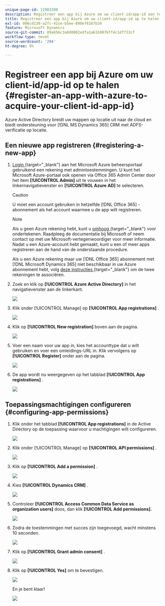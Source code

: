 ```yaml
---
unique-page-id: 12983390
description: Registreer een app bij Azure om uw client-id/app-id aan te schaffen - Marketo Docs - Productdocumentatie
title: Registreer een app bij Azure om uw client-id/app-id op te halen
exl-id: 006cd130-a2fc-41ce-b5ee-890ef6167b34
feature: Microsoft Dynamics
source-git-commit: 09a656c3a0d0002edfa1a61b987bff4c1dff33cf
workflow-type: tm+mt
source-wordcount: '294'
ht-degree: 0%

---
```


# Registreer een app bij Azure om uw client-id/app-id op te halen {#register-an-app-with-azure-to-acquire-your-client-id-app-id}

Azure Active Directory breidt uw mappen op locatie uit naar de cloud en biedt ondersteuning voor [!DNL MS Dynamics 365] CRM met ADFS-verificatie op locatie.

## Een nieuwe app registreren {#registering-a-new-app}

1. [ Login ](https://login.microsoftonline.com/){target="_blank"} aan het Microsoft Azure beheersportaal gebruikend een rekening met admintoestemmingen. U kunt het Microsoft Azure-portaal ook openen via Office 365 Admin Center door het item **[!UICONTROL Admin]** uit te vouwen in het linkernavigatievenster en **[!UICONTROL Azure AD]** te selecteren.

   >[!CAUTION]
   >
   >U moet een account gebruiken in hetzelfde [!DNL Office 365] -abonnement als het account waarmee u de app wilt registreren.

   >[!NOTE]
   >
   >Als u geen Azure rekening hebt, kunt u [ omhoog ](https://azure.microsoft.com/en-us/free/){target="_blank"} voor ondertekenen. Raadpleeg de documentatie bij Microsoft of neem contact op met uw Microsoft-vertegenwoordiger voor meer informatie. Nadat u een Azure-account hebt gemaakt, kunt u een of meer apps registreren aan de hand van de onderstaande procedure.
   >
   >
   >Als u een Azure rekening maar uw [!DNL Office 365] abonnement met [!DNL Microsoft Dynamics 365] niet beschikbaar in uw Azure abonnement hebt, volg [ deze instructies ](https://msdn.microsoft.com/office/office365/howto/setup-development-environment#bk_CreateAzureSubscription){target="_blank"} om de twee rekeningen te associëren.

1. Zoek en klik op **[!UICONTROL Azure Active Directory]** in het navigatievenster aan de linkerkant.

   ![](assets/two.png)

1. Klik onder [!UICONTROL Manage] op **[!UICONTROL App registrations]** .

   ![](assets/three.png)

1. Klik op **[!UICONTROL New registration]** boven aan de pagina.

   ![](assets/four.png)

1. Voer een naam voor uw app in, kies het accounttype dat u wilt gebruiken en voer een omleidings-URL in. Klik vervolgens op **[!UICONTROL Register]** onder aan de pagina.

   ![](assets/five.png)

1. De app wordt nu weergegeven op het tabblad **[!UICONTROL App registrations]** .

   ![](assets/six.png)

## Toepassingsmachtigingen configureren {#configuring-app-permissions}

1. Klik onder het tabblad **[!UICONTROL App registrations]** in de Active Directory op de toepassing waarvoor u machtigingen wilt configureren.

   ![](assets/seven.png)

1. Klik onder [!UICONTROL Manage] op **[!UICONTROL API permissions]** .

   ![](assets/eight.png)

1. Klik op **[!UICONTROL Add a permission]** .

   ![](assets/nine.png)

1. Kies **[!UICONTROL Dynamics CRM]** .

   ![](assets/ten.png)

1. Controleer **[!UICONTROL Access Common Data Service as organization users]** doos, dan klik **[!UICONTROL Add permissions].**

   ![](assets/eleven.png)

1. Zodra de toestemmingen met succes zijn toegevoegd, wacht minstens 10 seconden.

   ![](assets/twelve.png)

1. Klik op **[!UICONTROL Grant admin consent]** .

   ![](assets/thirteen.png)

1. Klik op **[!UICONTROL Yes]** om te bevestigen.

   ![](assets/fourteen.png)

   En je bent klaar!

   ![](assets/fifteen.png)
